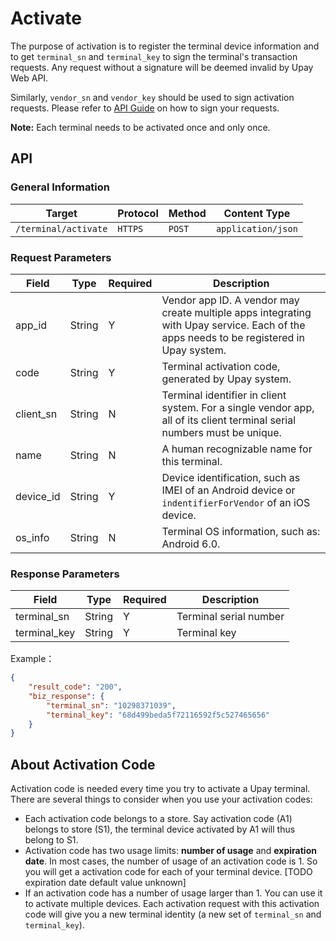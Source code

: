 # Activate

The purpose of activation is to register the terminal device information and to get `terminal_sn` and `terminal_key` to sign the terminal's transaction requests. Any request without a signature will be deemed invalid by Upay Web API.

Similarly, `vendor_sn` and `vendor_key` should be used to sign activation requests. Please refer to [API Guide](../api_guide.md) on how to sign your requests.

**Note:** Each terminal needs to be activated once and only once.

## API

### General Information

Target | Protocol | Method | Content Type
------ | ----- | ----- | -----
`/terminal/activate` | `HTTPS` | `POST` | `application/json`

### Request Parameters

Field | Type | Required | Description
------ | ----- | ----- | -----
app_id | String | Y | Vendor app ID. A vendor may create multiple apps integrating with Upay service. Each of the apps needs to be registered in Upay system.
code | String | Y | Terminal activation code, generated by Upay system.
client_sn | String | N | Terminal identifier in client system. For a single vendor app, all of its client terminal serial numbers must be unique.
name | String | N | A human recognizable name for this terminal.
device_id | String | Y | Device identification, such as IMEI of an Android device or `indentifierForVendor` of an iOS device.
os_info | String | N | Terminal OS information, such as: Android 6.0.

### Response Parameters

Field | Type | Required | Description
------ | ----- | ----- | -----
terminal_sn | String | Y | Terminal serial number
terminal_key | String | Y | Terminal key

Example：

```json
{
    "result_code": "200",
    "biz_response": {
        "terminal_sn": "10298371039",
        "terminal_key": "68d499beda5f72116592f5c527465656"
    }
}
```

## About Activation Code

Activation code is needed every time you try to activate a Upay terminal. There are several things to consider when you use your activation codes:

- Each activation code belongs to a store. Say activation code (A1) belongs to store (S1), the terminal device activated by A1 will thus belong to S1.
- Activation code has two usage limits: **number of usage** and **expiration date**. In most cases, the number of usage of an activation code is 1. So you will get a activation code for each of your terminal device. [TODO expiration date default value unknown]
- If an activation code has a number of usage larger than 1. You can use it to activate multiple devices. Each activation request with this activation code will give you a new terminal identity (a new set of `terminal_sn` and `terminal_key`).